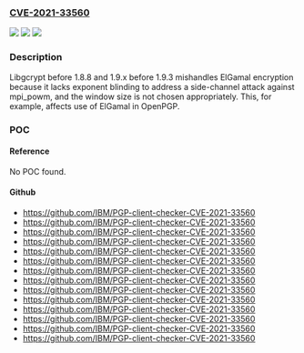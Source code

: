 ### [CVE-2021-33560](https://cve.mitre.org/cgi-bin/cvename.cgi?name=CVE-2021-33560)
![](https://img.shields.io/static/v1?label=Product&message=n%2Fa&color=blue)
![](https://img.shields.io/static/v1?label=Version&message=n%2Fa&color=blue)
![](https://img.shields.io/static/v1?label=Vulnerability&message=n%2Fa&color=brighgreen)

### Description

Libgcrypt before 1.8.8 and 1.9.x before 1.9.3 mishandles ElGamal encryption because it lacks exponent blinding to address a side-channel attack against mpi_powm, and the window size is not chosen appropriately. This, for example, affects use of ElGamal in OpenPGP.

### POC

#### Reference
No POC found.

#### Github
- https://github.com/IBM/PGP-client-checker-CVE-2021-33560
- https://github.com/IBM/PGP-client-checker-CVE-2021-33560
- https://github.com/IBM/PGP-client-checker-CVE-2021-33560
- https://github.com/IBM/PGP-client-checker-CVE-2021-33560
- https://github.com/IBM/PGP-client-checker-CVE-2021-33560
- https://github.com/IBM/PGP-client-checker-CVE-2021-33560
- https://github.com/IBM/PGP-client-checker-CVE-2021-33560
- https://github.com/IBM/PGP-client-checker-CVE-2021-33560
- https://github.com/IBM/PGP-client-checker-CVE-2021-33560
- https://github.com/IBM/PGP-client-checker-CVE-2021-33560
- https://github.com/IBM/PGP-client-checker-CVE-2021-33560
- https://github.com/IBM/PGP-client-checker-CVE-2021-33560
- https://github.com/IBM/PGP-client-checker-CVE-2021-33560
- https://github.com/IBM/PGP-client-checker-CVE-2021-33560

